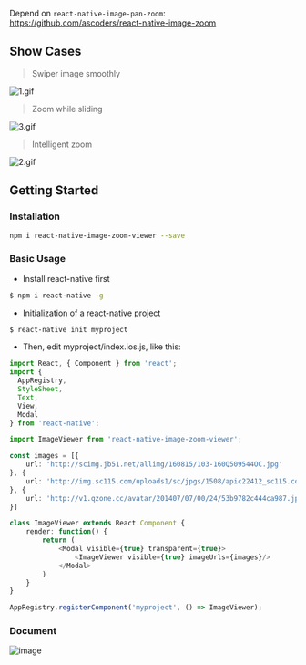 Depend on `react-native-image-pan-zoom`: https://github.com/ascoders/react-native-image-zoom

## Show Cases

> Swiper image smoothly

![1.gif](https://cloud.githubusercontent.com/assets/7970947/18501090/878ad6f2-7a80-11e6-8602-a2c4d1f697f3.gif)

> Zoom while sliding

![3.gif](https://cloud.githubusercontent.com/assets/7970947/18501092/87d5efe8-7a80-11e6-9234-516b2be1e729.gif)

> Intelligent zoom

![2.gif](https://cloud.githubusercontent.com/assets/7970947/18501091/87b14d8c-7a80-11e6-904d-8c434e1904ce.gif)

## Getting Started

### Installation

```bash
npm i react-native-image-zoom-viewer --save
```

### Basic Usage

- Install react-native first

```bash
$ npm i react-native -g
```

- Initialization of a react-native project

```bash
$ react-native init myproject
```

- Then, edit myproject/index.ios.js, like this:

```typescript
import React, { Component } from 'react';
import {
  AppRegistry,
  StyleSheet,
  Text,
  View,
  Modal
} from 'react-native';

import ImageViewer from 'react-native-image-zoom-viewer';

const images = [{
    url: 'http://scimg.jb51.net/allimg/160815/103-160Q509544OC.jpg'
}, {
    url: 'http://img.sc115.com/uploads1/sc/jpgs/1508/apic22412_sc115.com.jpg'
}, {
    url: 'http://v1.qzone.cc/avatar/201407/07/00/24/53b9782c444ca987.jpg!200x200.jpg'
}]

class ImageViewer extends React.Component {
    render: function() {
        return (
            <Modal visible={true} transparent={true}>
                <ImageViewer visible={true} imageUrls={images}/>
            </Modal>
        )
    }
}

AppRegistry.registerComponent('myproject', () => ImageViewer);
```

### Document

![image](https://cloud.githubusercontent.com/assets/7970947/18501167/1d1adcf8-7a81-11e6-8551-163634b3bedd.png)